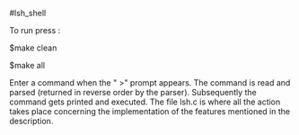 #lsh_shell

To run press :

$make clean

$make all

Enter a command when the " >" prompt appears.
The command is read and parsed (returned in reverse order by the parser). Subsequently the command gets 
printed and executed. The file lsh.c is where all the action takes place concerning the implementation
of the features mentioned in the description. 

